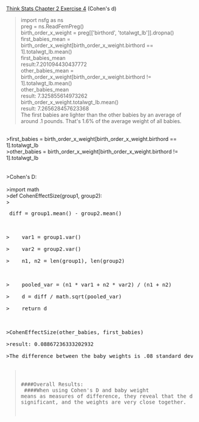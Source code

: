 [Think Stats Chapter 2 Exercise 4](http://greenteapress.com/thinkstats2/html/thinkstats2003.html#toc24) (Cohen's d)

>import nsfg as ns <br>
>preg = ns.ReadFemPreg() <br>
>birth_order_x_weight = preg[['birthord', 'totalwgt_lb']].dropna() <br>
>first_babies_mean = birth_order_x_weight[birth_order_x_weight.birthord == 1].totalwgt_lb.mean() <br>
>first_babies_mean <br>
>result:7.201094430437772 <br>
>other_babies_mean = birth_order_x_weight[birth_order_x_weight.birthord != 1].totalwgt_lb.mean()<br>
>other_babies_mean<br>
>result: 7.325855614973262<br>
>birth_order_x_weight.totalwgt_lb.mean()<br>
>result: 7.265628457623368<br>
>The first babies are lighter than the other babies by an average of around .1 pounds. That's 1.6% of the average weight of all babies.<br>
<br>
>first_babies = birth_order_x_weight[birth_order_x_weight.birthord == 1].totalwgt_lb<br>
>other_babies = birth_order_x_weight[birth_order_x_weight.birthord != 1].totalwgt_lb<br>
<br>
<br>
>Cohen's D:<br>
<br>
>import math<br>
>def CohenEffectSize(group1, group2):<br>
> <pre> diff = group1.mean() - group2.mean()<br>
<br>
>    var1 = group1.var()<br>
>    var2 = group2.var()<br>
>    n1, n2 = len(group1), len(group2)<br>
<br>
>    pooled_var = (n1 * var1 + n2 * var2) / (n1 + n2)<br>
>    d = diff / math.sqrt(pooled_var)<br>
>    return d<br>
<br>
>CohenEffectSize(other_babies, first_babies)<br>
>result: 0.08867236333202932<br>
>The difference between the baby weights is .08 standard deviations which is low. So there is not much difference.

>####Overall Results:<br>
>####When using Cohen's D and baby weight means as measures of difference, they reveal that the difference are not significant, and the weights are very close together. 
